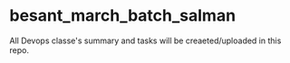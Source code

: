 # besant_march_batch_salman
All Devops classe's summary and tasks will be creaeted/uploaded in this repo.
